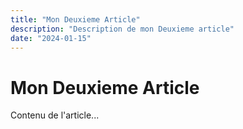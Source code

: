 ```yaml
---
title: "Mon Deuxieme Article"
description: "Description de mon Deuxieme article"
date: "2024-01-15"
---
```


# Mon Deuxieme Article

Contenu de l'article...
